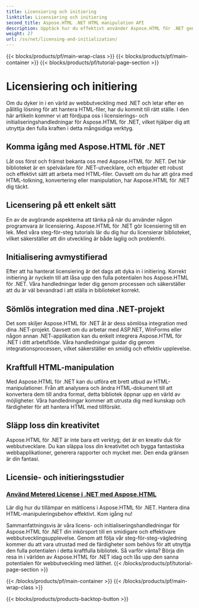 ```yaml
---
title: Licensiering och initiering
linktitle: Licensiering och initiering
second_title: Aspose.HTML .NET HTML manipulation API
description: Upptäck hur du effektivt använder Aspose.HTML för .NET genom våra omfattande självstudier för licensiering och initialisering. Lås upp den fulla potentialen för detta verktyg.
weight: 27
url: /sv/net/licensing-and-initialization/
---
```


{{< blocks/products/pf/main-wrap-class >}}
{{< blocks/products/pf/main-container >}}
{{< blocks/products/pf/tutorial-page-section >}}

# Licensiering och initiering


Om du dyker in i en värld av webbutveckling med .NET och letar efter en pålitlig lösning för att hantera HTML-filer, har du kommit till rätt ställe. I den här artikeln kommer vi att fördjupa oss i licensierings- och initialiseringshandledningar för Aspose.HTML för .NET, vilket hjälper dig att utnyttja den fulla kraften i detta mångsidiga verktyg.

## Komma igång med Aspose.HTML för .NET

Låt oss först och främst bekanta oss med Aspose.HTML för .NET. Det här biblioteket är en spelväxlare för .NET-utvecklare, och erbjuder ett robust och effektivt sätt att arbeta med HTML-filer. Oavsett om du har att göra med HTML-tolkning, konvertering eller manipulation, har Aspose.HTML för .NET dig täckt. 

## Licensering på ett enkelt sätt

En av de avgörande aspekterna att tänka på när du använder någon programvara är licensiering. Aspose.HTML för .NET gör licensiering till en lek. Med våra steg-för-steg tutorials lär du dig hur du licensierar biblioteket, vilket säkerställer att din utveckling är både laglig och problemfri. 

## Initialisering avmystifierad

Efter att ha hanterat licensiering är det dags att dyka in i initiering. Korrekt initiering är nyckeln till att låsa upp den fulla potentialen hos Aspose.HTML för .NET. Våra handledningar leder dig genom processen och säkerställer att du är väl bevandrad i att ställa in biblioteket korrekt. 

## Sömlös integration med dina .NET-projekt

Det som skiljer Aspose.HTML för .NET åt är dess sömlösa integration med dina .NET-projekt. Oavsett om du arbetar med ASP.NET, WinForms eller någon annan .NET-applikation kan du enkelt integrera Aspose.HTML för .NET i ditt arbetsflöde. Våra handledningar guidar dig genom integrationsprocessen, vilket säkerställer en smidig och effektiv upplevelse.

## Kraftfull HTML-manipulation

Med Aspose.HTML för .NET kan du utföra ett brett utbud av HTML-manipulationer. Från att analysera och ändra HTML-dokument till att konvertera dem till andra format, detta bibliotek öppnar upp en värld av möjligheter. Våra handledningar kommer att utrusta dig med kunskap och färdigheter för att hantera HTML med tillförsikt.

## Släpp loss din kreativitet

Aspose.HTML för .NET är inte bara ett verktyg; det är en kreativ duk för webbutvecklare. Du kan släppa loss din kreativitet och bygga fantastiska webbapplikationer, generera rapporter och mycket mer. Den enda gränsen är din fantasi.

## Licensie- och initieringsstudier
### [Använd Metered License i .NET med Aspose.HTML](./apply-metered-license/)
Lär dig hur du tillämpar en mätlicens i Aspose.HTML för .NET. Hantera dina HTML-manipuleringsbehov effektivt. Kom igång nu!

Sammanfattningsvis är våra licens- och initialiseringshandledningar för Aspose.HTML för .NET din inkörsport till en smidigare och effektivare webbutvecklingsupplevelse. Genom att följa vår steg-för-steg-vägledning kommer du att vara utrustad med de färdigheter som behövs för att utnyttja den fulla potentialen i detta kraftfulla bibliotek. Så varför vänta? Börja din resa in i världen av Aspose.HTML för .NET idag och lås upp den sanna potentialen för webbutveckling med lätthet.
{{< /blocks/products/pf/tutorial-page-section >}}

{{< /blocks/products/pf/main-container >}}
{{< /blocks/products/pf/main-wrap-class >}}

{{< blocks/products/products-backtop-button >}}
